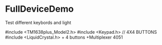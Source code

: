 # FullDeviceDemo
 Test different keybords and light
 
#include <TM1638plus_Model2.h>
#include <Keypad.h> // 4X4 BUTTONS
#include <LiquidCrystal.h>
+
4 buttons
+Multiplexer 4051
